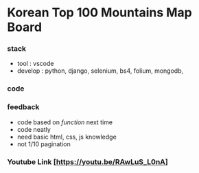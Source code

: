 # Korean Top 100 Mountains Map Board

### stack 
- tool : vscode
- develop : python, django, selenium, bs4, folium, mongodb,

### code 
 
### feedback
- code based on *function* next time
- code neatly
- need basic html, css, js knowledge
- not 1/10 pagination

### Youtube Link [https://youtu.be/RAwLuS_L0nA]
